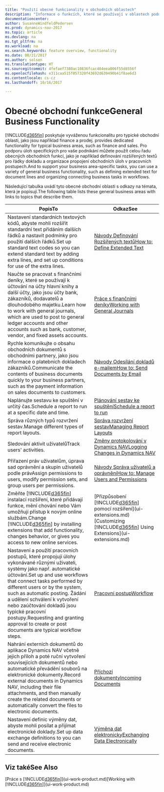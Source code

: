 ```yaml
---
title: "Použití obecné funkcionality v obchodních oblastech"
description: "Informace o funkcích, které se používají v oblastech podnikání v Dynamics NAV."
documentationcenter: 
author: SusanneWindfeldPedersen
ms.prod: dynamics-nav-2017
ms.topic: article
ms.devlang: na
ms.tgt_pltfrm: na
ms.workload: na
ms.search.keywords: feature overview, functionality
ms.date: 08/21/2017
ms.author: solsen
ms.translationtype: HT
ms.sourcegitcommit: 4fefaef7380ac10836fcac404eea006f55d8556f
ms.openlocfilehash: e311caa515f057320f43692d639490b41f8ae6d3
ms.contentlocale: cs-cz
ms.lasthandoff: 10/16/2017

---
```

# <a name="general-business-functionality"></a><span data-ttu-id="86f32-103">Obecné obchodní funkce</span><span class="sxs-lookup"><span data-stu-id="86f32-103">General Business Functionality</span></span>
[!INCLUDE[d365fin](includes/d365fin_md.md)]<span data-ttu-id="86f32-104"> poskytuje vyváženou funkcionalitu pro typické obchodní oblasti, jako jsou například finance a prodej.</span><span class="sxs-lookup"><span data-stu-id="86f32-104"> provides dedicated functionality for typical business areas, such as finance and sales.</span></span> <span data-ttu-id="86f32-105">Pro podporu úloh specifických pro vaše podnikání můžete použít celou řadu obecných obchodních funkcí, jako je například definování rozšířených textů pro řádky dokladu a organizace propojení obchodních úloh v pracovních postupech.</span><span class="sxs-lookup"><span data-stu-id="86f32-105">And to support your business area-specific tasks, you can use a variety of general business functionality, such as defining extended text for document lines and organizing connecting business tasks in workflows.</span></span>

<span data-ttu-id="86f32-106">Následující tabulka uvádí tyto obecné obchodní oblasti s odkazy na témata, která je popisují.</span><span class="sxs-lookup"><span data-stu-id="86f32-106">The following table lists these general business areas with links to topics that describe them.</span></span>

| <span data-ttu-id="86f32-107">Popis</span><span class="sxs-lookup"><span data-stu-id="86f32-107">To</span></span> | <span data-ttu-id="86f32-108">Odkaz</span><span class="sxs-lookup"><span data-stu-id="86f32-108">See</span></span> |
| --- | --- |
| <span data-ttu-id="86f32-109">Nastavení standardních textových kódů, abyste mohli rozšířit standardní text přidáním dalších řádků a nastavit podmínky pro použití dalších řádků.</span><span class="sxs-lookup"><span data-stu-id="86f32-109">Set up standard text codes so you can extend standard text by adding extra lines, and set up conditions for use of the extra lines.</span></span> |[<span data-ttu-id="86f32-110">Návody Definování Rozšířených textů</span><span class="sxs-lookup"><span data-stu-id="86f32-110">How to: Define Extended Text</span></span>](ui-how-define-ext-text.md) |
| <span data-ttu-id="86f32-111">Naučte se pracovat s finančními deníky, které se používají k účtování na účty hlavní knihy a další účty, jako jsou účty bank, zákazníků, dodavatelů a dlouhodobého majetku.</span><span class="sxs-lookup"><span data-stu-id="86f32-111">Learn how to work with general journals, which are used to post to general ledger accounts and other accounts such as bank, customer, vendor, and fixed assets accounts.</span></span> |[<span data-ttu-id="86f32-112">Práce s finančními deníky</span><span class="sxs-lookup"><span data-stu-id="86f32-112">Working with General Journals</span></span>](ui-work-general-journals.md) |
| <span data-ttu-id="86f32-113">Rychle komunikujte o obsahu obchodních dokumentů s obchodními partnery, jako jsou informace o platebních dokladech zákazníků.</span><span class="sxs-lookup"><span data-stu-id="86f32-113">Communicate the contents of business documents quickly to your business partners, such as the payment information on sales documents to customers.</span></span> |[<span data-ttu-id="86f32-114">Návody Odesílání dokladů e-mailem</span><span class="sxs-lookup"><span data-stu-id="86f32-114">How to: Send Documents by Email</span></span>](ui-how-send-documents-email.md) |
| <span data-ttu-id="86f32-115">Naplánujte sestavu ke spuštění v určitý čas.</span><span class="sxs-lookup"><span data-stu-id="86f32-115">Schedule a report to run at a specific date and time.</span></span> |[<span data-ttu-id="86f32-116">Plánování sestav ke spuštění</span><span class="sxs-lookup"><span data-stu-id="86f32-116">Schedule a report to run</span></span>](ui-work-report.md#ScheduleReport) |
| <span data-ttu-id="86f32-117">Správa různých typů rozvržení sestav.</span><span class="sxs-lookup"><span data-stu-id="86f32-117">Manage different types of report layouts.</span></span> |[<span data-ttu-id="86f32-118">Správa rozvržení sestav</span><span class="sxs-lookup"><span data-stu-id="86f32-118">Managing Report Layouts</span></span>](ui-manage-report-layouts.md) |
| <span data-ttu-id="86f32-119">Sledování aktivit uživatelů</span><span class="sxs-lookup"><span data-stu-id="86f32-119">Track users' activities.</span></span>|[<span data-ttu-id="86f32-120">Změny protokolování v Dynamics NAV</span><span class="sxs-lookup"><span data-stu-id="86f32-120">Logging Changes in Dynamics NAV</span></span>](across-log-changes.md)|
|<span data-ttu-id="86f32-121">Přiřazení práv uživatelům, úprava sad oprávnění a skupin uživatelů podle práv</span><span class="sxs-lookup"><span data-stu-id="86f32-121">Assign permissions to users, modify permission sets, and group users per permissions.</span></span>|[<span data-ttu-id="86f32-122">Návody Správa uživatelů a oprávnění</span><span class="sxs-lookup"><span data-stu-id="86f32-122">How to: Manage Users and Permissions</span></span>](ui-how-users-permissions.md)|
| <span data-ttu-id="86f32-123">Změňte [!INCLUDE[d365fin](includes/d365fin_md.md)] instalací rozšíření, které přidávají funkce, mění chování nebo Vám umožňují přístup k novým online službám.</span><span class="sxs-lookup"><span data-stu-id="86f32-123">Change [!INCLUDE[d365fin](includes/d365fin_md.md)] by installing extensions that add functionality, changes behavior, or gives you access to new online services.</span></span> |<span data-ttu-id="86f32-124">[Přizpůsobení [!INCLUDE[d365fin](includes/d365fin_md.md)] pomocí rozšíření](ui-extensions.md)</span><span class="sxs-lookup"><span data-stu-id="86f32-124">[Customizing [!INCLUDE[d365fin](includes/d365fin_md.md)] Using Extensions](ui-extensions.md)</span></span> |
|<span data-ttu-id="86f32-125">Nastavení a použití pracovních postupů, které propojují úlohy vykonávané různými uživateli, systémy jako např. automatické účtování.</span><span class="sxs-lookup"><span data-stu-id="86f32-125">Set up and use workflows that connect tasks performed by different users or by the system, such as automatic posting.</span></span> <span data-ttu-id="86f32-126">Žádání a udělení schválení k vytvoření nebo zaúčtování dokladů jsou typické pracovní postupy.</span><span class="sxs-lookup"><span data-stu-id="86f32-126">Requesting and granting approval to create or post documents are typical workflow steps.</span></span>|[<span data-ttu-id="86f32-127">Pracovní postup</span><span class="sxs-lookup"><span data-stu-id="86f32-127">Workflow</span></span>](across-workflow.md)|
|<span data-ttu-id="86f32-128">Nahrání externích dokumentů do aplikace Dynamics NAV včetně jejich příloh a poté ruční vytvoření souvisejících dokumentů nebo automatické převádění souborů na elektronické dokumenty.</span><span class="sxs-lookup"><span data-stu-id="86f32-128">Record external documents in Dynamics NAV, including their file attachments, and then manually create the related documents or automatically convert the files to electronic documents.</span></span>|[<span data-ttu-id="86f32-129">Příchozí dokumenty</span><span class="sxs-lookup"><span data-stu-id="86f32-129">Incoming Documents</span></span>](across-income-documents.md)|
| <span data-ttu-id="86f32-130">Nastavení definic výměny dat, abyste mohli posílat a přijímat electronické doklady.</span><span class="sxs-lookup"><span data-stu-id="86f32-130">Set up data exchange definitions to you can send and receive electronic documents.</span></span> |[<span data-ttu-id="86f32-131">Výměna dat elektronicky</span><span class="sxs-lookup"><span data-stu-id="86f32-131">Exchanging Data Electronically</span></span>](across-data-exchange.md) |

## <a name="see-also"></a><span data-ttu-id="86f32-132">Viz také</span><span class="sxs-lookup"><span data-stu-id="86f32-132">See Also</span></span>
<span data-ttu-id="86f32-133">[Práce s [!INCLUDE[d365fin](includes/d365fin_md.md)]](ui-work-product.md)</span><span class="sxs-lookup"><span data-stu-id="86f32-133">[Working with [!INCLUDE[d365fin](includes/d365fin_md.md)]](ui-work-product.md)</span></span>

